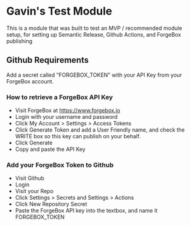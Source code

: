 # Gavin's Test Module

This is a module that was built to test an MVP / recommended module setup, for setting up Semantic Release, Github Actions, and ForgeBox publishing

## Github Requirements

Add a secret called "FORGEBOX_TOKEN" with your API Key from your ForgeBox account.

### How to retrieve a ForgeBox API Key

- Visit ForgeBox at https://www.forgebox.io
- Login with your username and password
- Click My Account > Settings > Access Tokens
- Click Generate Token and add a User Friendly name, and check the WRITE box so this key can publish on your behalf.
- Click Generate
- Copy and paste the API Key

### Add your ForgeBox Token to Github

- Visit Github
- Login
- Visit your Repo
- Click Settings > Secrets and Settings > Actions
- Click New Repository Secret
- Paste the ForgeBox API key into the textbox, and name it FORGEBOX_TOKEN

